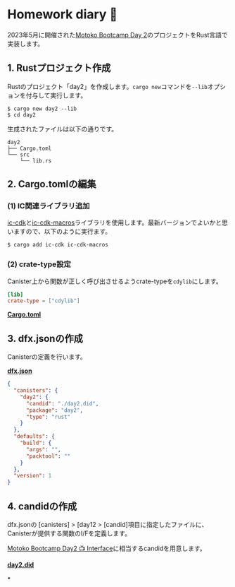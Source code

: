 # Homework diary 📔

2023年5月に開催された[Motoko Bootcamp Day 2](https://github.com/motoko-bootcamp/motoko-starter/blob/main/days/day-2/project/README.MD)のプロジェクトをRust言語で実装します。

## 1. Rustプロジェクト作成

Rustのプロジェクト「day2」を作成します。`cargo new`コマンドを`--lib`オプションを付与して実行します。

```
$ cargo new day2 --lib
$ cd day2
```

生成されたファイルは以下の通りです。

```
day2
├── Cargo.toml
└── src
    └── lib.rs
```

## 2. Cargo.tomlの編集

### (1) IC関連ライブラリ追加

[ic-cdk](https://docs.rs/ic-cdk/latest/ic\_cdk/)と[ic-cdk-macros](https://docs.rs/ic-cdk-macros/latest/ic\_cdk\_macros/)ライブラリを使用します。最新バージョンでよいかと思いますので、以下のように実行ます。

```bash
$ cargo add ic-cdk ic-cdk-macros
```

### (2) crate-type設定

Canister上から関数が正しく呼び出させるようcrate-typeを`cdylib`にします。

```toml
[lib]
crate-type = ["cdylib"]
```

[**Cargo.toml**](Cargo.toml)

## 3. dfx.jsonの作成

Canisterの定義を行います。

[**dfx.json**](dfx.json)

```json
{
  "canisters": {
    "day2": {
      "candid": "./day2.did",
      "package": "day2",
      "type": "rust"
    }
  },
  "defaults": {
    "build": {
      "args": "",
      "packtool": ""
    }
  },
  "version": 1
}
```

## 4. candidの作成

dfx.jsonの [canisters] > [day12 > [candid]項目に指定したファイルに、Canisterが提供する関数のI/Fを定義します。

[Motoko Bootcamp Day2 📺 Interface](https://github.com/motoko-bootcamp/motoko-starter/blob/main/days/day-2/project/README.MD#-interfacee)に相当するcandidを用意します。

[**day2.did**](day2.did)

```
★
```
